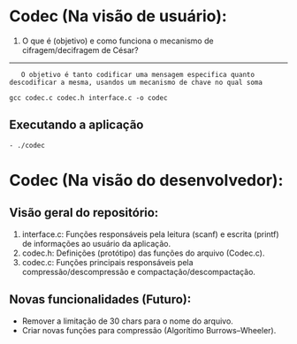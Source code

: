 

Codec (Na visão de usuário):
========

 1. O que é (objetivo) e como funciona o mecanismo de cifragem/decifragem de César?
-----------
```
   O objetivo é tanto codificar uma mensagem especifica quanto descodificar a mesma, usandos um mecanismo de chave no qual soma 
```


```
gcc codec.c codec.h interface.c -o codec
```

Executando a aplicação
-----------
```
- ./codec
```

Codec (Na visão do desenvolvedor):
========

Visão geral do repositório:
-----------
1. interface.c: Funções responsáveis pela leitura (scanf) e escrita (printf) de informações ao usuário da aplicação.
2. codec.h: Definições (protótipo) das funções do arquivo (Codec.c).
3. codec.c: Funções principais responsáveis pela compressão/descompressão e compactação/descompactação.

Novas funcionalidades (Futuro):
-----------
- Remover a limitação de 30 chars para o nome do arquivo.
- Criar novas funções para compressão (Algorítimo Burrows–Wheeler).
